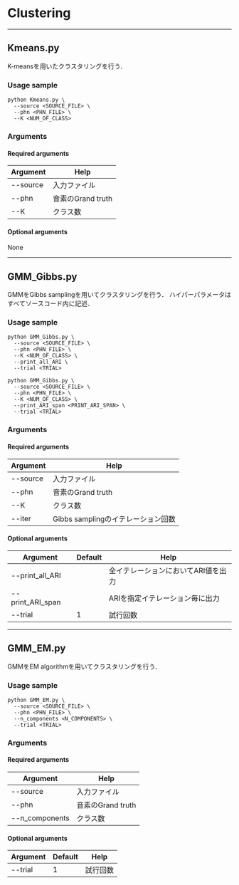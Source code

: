 # Clustering

----
## Kmeans.py
K-meansを用いたクラスタリングを行う．

### Usage sample
```
python Kmeans.py \
  --source <SOURCE_FILE> \
  --phn <PHN_FILE> \
  --K <NUM_OF_CLASS>
```

### Arguments

#### Required arguments
| Argument | Help |
|----------|------|
| --source | 入力ファイル |
| --phn | 音素のGrand truth |
| --K | クラス数 |

#### Optional arguments
None

----
## GMM_Gibbs.py
GMMをGibbs samplingを用いてクラスタリングを行う．
ハイパーパラメータはすべてソースコード内に記述．

### Usage sample
```
python GMM_Gibbs.py \
  --source <SOURCE_FILE> \
  --phn <PHN_FILE> \
  --K <NUM_OF_CLASS> \
  --print_all_ARI \
  --trial <TRIAL>
```
```
python GMM_Gibbs.py \
  --source <SOURCE_FILE> \
  --phn <PHN_FILE> \
  --K <NUM_OF_CLASS> \
  --print_ARI_span <PRINT_ARI_SPAN> \
  --trial <TRIAL>
```

### Arguments

#### Required arguments
| Argument | Help |
|----------|------|
| --source | 入力ファイル |
| --phn | 音素のGrand truth |
| --K | クラス数 |
| --iter | Gibbs samplingのイテレーション回数 |


#### Optional arguments
| Argument | Default | Help |
|----------|---------|------|
| --print_all_ARI | | 全イテレーションにおいてARI値を出力 |
| --print_ARI_span | | ARIを指定イテレーション毎に出力 |
| --trial | 1 | 試行回数 |

----
## GMM_EM.py
GMMをEM algorithmを用いてクラスタリングを行う．

### Usage sample
```
python GMM_EM.py \
  --source <SOURCE_FILE> \
  --phn <PHN_FILE> \
  --n_components <N_COMPONENTS> \
  --trial <TRIAL>
```

### Arguments

#### Required arguments
| Argument | Help |
|----------|------|
| --source | 入力ファイル |
| --phn | 音素のGrand truth |
| --n_components | クラス数 |

#### Optional arguments
| Argument | Default | Help |
|----------|---------|------|
| --trial | 1 | 試行回数 |
